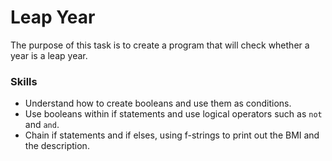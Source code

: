 # Leap Year
The purpose of this task is to create a program that will check whether a year is a leap year.

### Skills
- Understand how to create booleans and use them as conditions.
- Use booleans within if statements and use logical operators such as `not` and `and`.
- Chain if statements and if elses, using f-strings to print out the BMI and the description.
